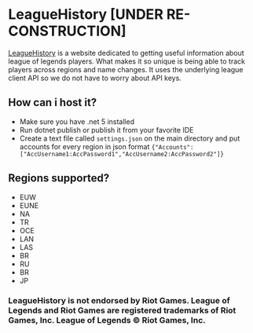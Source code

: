 # LeagueHistory [UNDER RE-CONSTRUCTION]
[LeagueHistory](https://history.inceptiondev.me/) is a website dedicated to getting useful information about league of legends players. What makes it so unique is being able to track players across regions and name changes. It uses the underlying league client API so we do not have to worry about API keys. 

## How can i host it?
- Make sure you have .net 5 installed
- Run dotnet publish or publish it from your favorite IDE
- Create a text file called `settings.json` on the main directory and put accounts for every region in json format `{"Accounts":["AccUsername1:AccPassword1","AccUsername2:AccPassword2"]}`

## Regions supported?
- EUW
- EUNE
- NA
- TR
- OCE
- LAN
- LAS
- BR
- RU
- BR
- JP

### LeagueHistory is not endorsed by Riot Games. League of Legends and Riot Games are registered trademarks of Riot Games, Inc. League of Legends © Riot Games, Inc.  
